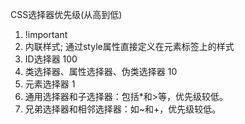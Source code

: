 CSS选择器优先级(从高到低)
1. !important 
2. 内联样式; 通过style属性直接定义在元素标签上的样式
3. ID选择器  100
4. 类选择器、属性选择器、伪类选择器 10 
5. 元素选择器 1
6. 通用选择器和子选择器：包括*和>等，优先级较低。
7. 兄弟选择器和相邻选择器：如~和+，优先级较低。
